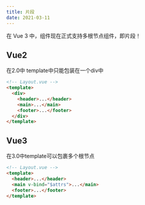 ```yaml
---
title: 片段
date: 2021-03-11
---
```



在 Vue 3 中，组件现在正式支持多根节点组件，即片段！


## Vue2
在2.0中 template中只能包装在一个div中

```html
<!-- Layout.vue -->
<template>
  <div>
    <header>...</header>
    <main>...</main>
    <footer>...</footer>
  </div>
</template>
```

## Vue3

在3.0中template可以包裹多个根节点

```html
<!-- Layout.vue -->
<template>
  <header>...</header>
  <main v-bind="$attrs">...</main>
  <footer>...</footer>
</template>
```
